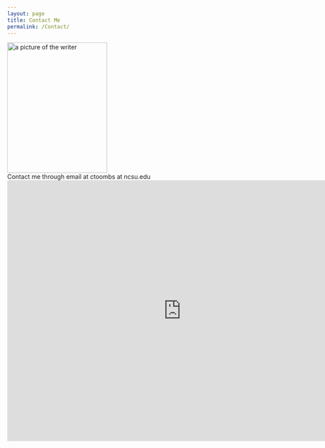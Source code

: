 ```yaml
---
layout: page
title: Contact Me
permalink: /Contact/
---
```


<img src="{{ site.url }}/images/caeman.PNG" alt="a picture of the writer" width="230" height="300" >
<br>
Contact me through email at ctoombs at ncsu.edu


<iframe src="https://calendar.google.com/calendar/embed?src=3lt90ddk3hmu9p9koanpeduhnk%40group.calendar.google.com&ctz=America/New_York" style="border: 0" width="800" height="600" frameborder="0" scrolling="no"></iframe>
